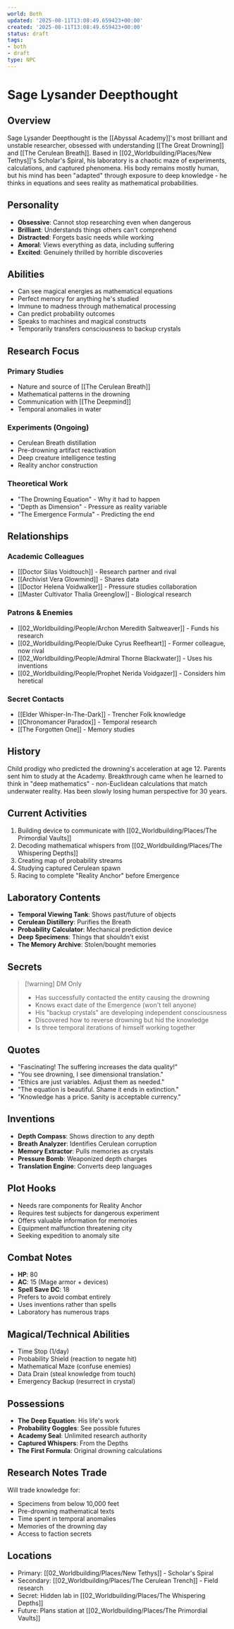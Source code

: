 ```yaml
---
world: Both
updated: '2025-08-11T13:08:49.659423+00:00'
created: '2025-08-11T13:08:49.659423+00:00'
status: draft
tags:
- both
- draft
type: NPC
---
```




# Sage Lysander Deepthought

## Overview
Sage Lysander Deepthought is the [[Abyssal Academy]]'s most brilliant and unstable researcher, obsessed with understanding [[The Great Drowning]] and [[The Cerulean Breath]]. Based in [[02_Worldbuilding/Places/New Tethys]]'s Scholar's Spiral, his laboratory is a chaotic maze of experiments, calculations, and captured phenomena. His body remains mostly human, but his mind has been "adapted" through exposure to deep knowledge - he thinks in equations and sees reality as mathematical probabilities.

## Personality
- **Obsessive**: Cannot stop researching even when dangerous
- **Brilliant**: Understands things others can't comprehend
- **Distracted**: Forgets basic needs while working
- **Amoral**: Views everything as data, including suffering
- **Excited**: Genuinely thrilled by horrible discoveries

## Abilities
- Can see magical energies as mathematical equations
- Perfect memory for anything he's studied
- Immune to madness through mathematical processing
- Can predict probability outcomes
- Speaks to machines and magical constructs
- Temporarily transfers consciousness to backup crystals

## Research Focus

### Primary Studies
- Nature and source of [[The Cerulean Breath]]
- Mathematical patterns in the drowning
- Communication with [[The Deepmind]]
- Temporal anomalies in water

### Experiments (Ongoing)
- Cerulean Breath distillation
- Pre-drowning artifact reactivation
- Deep creature intelligence testing
- Reality anchor construction

### Theoretical Work
- "The Drowning Equation" - Why it had to happen
- "Depth as Dimension" - Pressure as reality variable
- "The Emergence Formula" - Predicting the end

## Relationships

### Academic Colleagues
- [[Doctor Silas Voidtouch]] - Research partner and rival
- [[Archivist Vera Glowmind]] - Shares data
- [[Doctor Helena Voidwalker]] - Pressure studies collaboration
- [[Master Cultivator Thalia Greenglow]] - Biological research

### Patrons & Enemies
- [[02_Worldbuilding/People/Archon Meredith Saltweaver]] - Funds his research
- [[02_Worldbuilding/People/Duke Cyrus Reefheart]] - Former colleague, now rival
- [[02_Worldbuilding/People/Admiral Thorne Blackwater]] - Uses his inventions
- [[02_Worldbuilding/People/Prophet Nerida Voidgazer]] - Considers him heretical

### Secret Contacts
- [[Elder Whisper-In-The-Dark]] - Trencher Folk knowledge
- [[Chronomancer Paradox]] - Temporal research
- [[The Forgotten One]] - Memory studies

## History
Child prodigy who predicted the drowning's acceleration at age 12. Parents sent him to study at the Academy. Breakthrough came when he learned to think in "deep mathematics" - non-Euclidean calculations that match underwater reality. Has been slowly losing human perspective for 30 years.

## Current Activities
1. Building device to communicate with [[02_Worldbuilding/Places/The Primordial Vaults]]
2. Decoding mathematical whispers from [[02_Worldbuilding/Places/The Whispering Depths]]
3. Creating map of probability streams
4. Studying captured Cerulean spawn
5. Racing to complete "Reality Anchor" before Emergence

## Laboratory Contents
- **Temporal Viewing Tank**: Shows past/future of objects
- **Cerulean Distillery**: Purifies the Breath
- **Probability Calculator**: Mechanical prediction device
- **Deep Specimens**: Things that shouldn't exist
- **The Memory Archive**: Stolen/bought memories

## Secrets
> [!warning] DM Only
> - Has successfully contacted the entity causing the drowning
> - Knows exact date of the Emergence (won't tell anyone)
> - His "backup crystals" are developing independent consciousness
> - Discovered how to reverse drowning but hid the knowledge
> - Is three temporal iterations of himself working together

## Quotes
- "Fascinating! The suffering increases the data quality!"
- "You see drowning, I see dimensional translation."
- "Ethics are just variables. Adjust them as needed."
- "The equation is beautiful. Shame it ends in extinction."
- "Knowledge has a price. Sanity is acceptable currency."

## Inventions
- **Depth Compass**: Shows direction to any depth
- **Breath Analyzer**: Identifies Cerulean corruption
- **Memory Extractor**: Pulls memories as crystals
- **Pressure Bomb**: Weaponized depth charges
- **Translation Engine**: Converts deep languages

## Plot Hooks
- Needs rare components for Reality Anchor
- Requires test subjects for dangerous experiment
- Offers valuable information for memories
- Equipment malfunction threatening city
- Seeking expedition to anomaly site

## Combat Notes
- **HP**: 80
- **AC**: 15 (Mage armor + devices)
- **Spell Save DC**: 18
- Prefers to avoid combat entirely
- Uses inventions rather than spells
- Laboratory has numerous traps

## Magical/Technical Abilities
- Time Stop (1/day)
- Probability Shield (reaction to negate hit)
- Mathematical Maze (confuse enemies)
- Data Drain (steal knowledge from touch)
- Emergency Backup (resurrect in crystal)

## Possessions
- **The Deep Equation**: His life's work
- **Probability Goggles**: See possible futures
- **Academy Seal**: Unlimited research authority
- **Captured Whispers**: From the Depths
- **The First Formula**: Original drowning calculations

## Research Notes Trade
Will trade knowledge for:
- Specimens from below 10,000 feet
- Pre-drowning mathematical texts
- Time spent in temporal anomalies
- Memories of the drowning day
- Access to faction secrets

## Locations
- Primary: [[02_Worldbuilding/Places/New Tethys]] - Scholar's Spiral
- Secondary: [[02_Worldbuilding/Places/The Cerulean Trench]] - Field research
- Secret: Hidden lab in [[02_Worldbuilding/Places/The Whispering Depths]]
- Future: Plans station at [[02_Worldbuilding/Places/The Primordial Vaults]]
